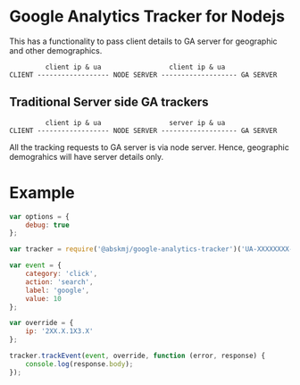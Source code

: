 # Google Analytics Tracker for Nodejs

This has a functionality to pass client details to GA server for geographic and other demographics.

```
         client ip & ua                 client ip & ua
CLIENT ------------------ NODE SERVER ------------------- GA SERVER

```

## Traditional Server side GA trackers

```
         client ip & ua                 server ip & ua
CLIENT ------------------ NODE SERVER ------------------- GA SERVER

```

All the tracking requests to GA server is via node server. Hence, geographic demograhics will have server details only.

# Example

```javascript
var options = {
    debug: true
};

var tracker = require('@abskmj/google-analytics-tracker')('UA-XXXXXXXX-X', options);

var event = {
    category: 'click',
    action: 'search',
    label: 'google',
    value: 10
};

var override = {
    ip: '2XX.X.1X3.X'
};

tracker.trackEvent(event, override, function (error, response) {
    console.log(response.body);
});
```